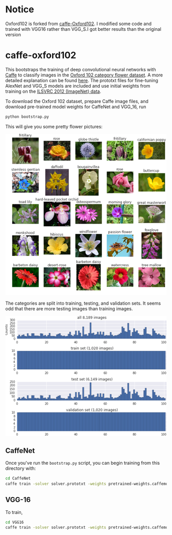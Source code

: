 # Notice
Oxford102 is forked from [caffe-Oxford102](https://github.com/jimgoo/caffe-oxford102).
I modified some code and trained with VGG16 rather than VGG_S.I got better results than the original version

# caffe-oxford102

This bootstraps the training of deep convolutional neural networks with [Caffe](http://caffe.berkeleyvision.org/) to classify images in the [Oxford 102 category flower dataset](http://www.robots.ox.ac.uk/~vgg/data/flowers/102/index.html). A more detailed explanation can be found [here](http://jimgoo.com/flower-power/). The prototxt files for fine-tuning AlexNet and VGG_S models are included and use initial weights from training on the [ILSVRC 2012 (ImageNet) data](http://www.image-net.org/challenges/LSVRC/2012/). 

To download the Oxford 102 dataset, prepare Caffe image files, and download pre-trained model weights for CaffeNet and VGG_16, run

```bash
python bootstrap.py
```
This will give you some pretty flower pictures:

![alt tag](Oxford102/plots/flowers.png)

The categories are split into training, testing, and validation sets. It seems odd that there are more testing images than training images.

![alt tag](Oxford102/plots/splits.png)

## CaffeNet

Once you've run the `bootstrap.py` script, you can begin training from this directory with:

```bash
cd CaffeNet
caffe train -solver solver.prototxt -weights pretrained-weights.caffemodel -gpu 0
```


## VGG-16

To train,

```bash
cd VGG16
caffe train -solver solver.prototxt -weights pretrained-weights.caffemodel -gpu 0
```


